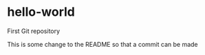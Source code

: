 hello-world
===========

First Git repository

This is some change to the README so that a commit can be made
